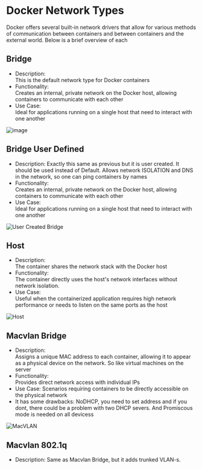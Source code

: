 # Docker Network Types

Docker offers several built-in network drivers that allow for various methods of communication between containers and between containers and the external world. Below is a brief overview of each

## Bridge

- Description:  
    This is the default network type for Docker containers
- Functionality:  
    Creates an internal, private network on the Docker host, allowing containers to communicate with each other
- Use Case:  
    Ideal for applications running on a single host that need to interact with one another

![image](https://github.com/user-attachments/assets/67d25114-48cc-4130-a919-28adc6814263)


## Bridge User Defined

- Description:
    Exactly this same as previous but it is user created. It should be used instead of Default. Allows network ISOLATION and DNS in the network, so one can ping containers by names
- Functionality:  
    Creates an internal, private network on the Docker host, allowing containers to communicate with each other
- Use Case:  
    Ideal for applications running on a single host that need to interact with one another
    
![User Created Bridge](https://github.com/user-attachments/assets/e5490bfc-d3c2-469b-9446-045ffc177b10)


## Host

- Description:  
      The container shares the network stack with the Docker host
- Functionality:  
      The container directly uses the host's network interfaces without network isolation.   
- Use Case:   
      Useful when the containerized application requires high network performance or needs to listen on the same ports as the host

![Host](https://github.com/user-attachments/assets/b5847482-513d-4f65-96fa-b029aca51711)

## Macvlan Bridge

- Description:  
    Assigns a unique MAC address to each container, allowing it to appear as a physical device on the network. So like virtual machines on the server
- Functionality:  
    Provides direct network access with individual IPs
- Use Case:
    Scenarios requiring containers to be directly accessible on the physical network
- It has some drawbacks: NoDHCP, you need to set address and if you dont, there could be a problem with two DHCP severs. And Promiscous mode is needed on all devicess

![MacVLAN](https://github.com/user-attachments/assets/72e5531e-e7f8-4b69-a429-61046d4f8717)


## Macvlan 802.1q
- Description:
    Same as Macvlan Bridge, but it adds trunked VLAN-s.

